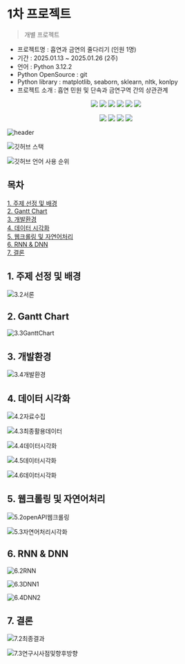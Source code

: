 # 1차 프로젝트
> 개별 프로젝트

- 프로젝트명 : 흡연과 금연의 줄다리기 (인원 1명)
- 기간 : 2025.01.13 ~ 2025.01.26 (2주)
- 언어 : Python 3.12.2
- Python OpenSource : git
- Python library : matplotlib, seaborn, sklearn, nltk, konlpy
- 프로젝트 소개 : 흡연 민원 및 단속과 금연구역 간의 상관관계

<div align=center>
  <img src="https://img.shields.io/badge/python-3776AB?style=for-the-badge&logo=python&logoColor=white"> 
  <img src="https://img.shields.io/badge/tensorflow-FF6F00?style=for-the-badge&logo=tensorflow&logoColor=white">
  <img src="https://img.shields.io/badge/scikitlearn-F7931E?style=for-the-badge&logo=scikitlearn&logoColor=white">
  <img src="https://img.shields.io/badge/Keras-D00000?style=for-the-badge&logo=Keras&logoColor=white">
  <img src="https://img.shields.io/badge/numpy-013243?style=for-the-badge&logo=numpy&logoColor=white">
  <img src="https://img.shields.io/badge/pandas-150458?style=for-the-badge&logo=pandas&logoColor=white">
  <p>
  <img src="https://img.shields.io/badge/Anaconda-44A833?style=for-the-badge&logo=Anaconda&logoColor=white"> 
  <img src="https://img.shields.io/badge/jupyter-F37626?style=for-the-badge&logo=jupyter&logoColor=white">
  <img src="https://img.shields.io/badge/GitHub-181717?style=for-the-badge&logo=GitHub&logoColor=white">
  <img src="https://img.shields.io/badge/macos-000000?style=for-the-badge&logo=macos&logoColor=white">
</div>

![header](https://capsule-render.vercel.app/api?type=waving&color=gradient&height=250&fontSize=40&fontAlignY=40&animation=fadeIn&text=sehyeon24's%20GitHub)

![깃허브 스택](https://github-readme-stats.vercel.app/api?username=sehyeon24&show_icons=true&theme=shadow_green)

![깃허브 언어 사용 순위](https://github-readme-stats.vercel.app/api/top-langs/?username=sehyeon24&layout=compact&theme=dark)

## 목차
[1. 주제 선정 및 배경](https://github.com/sehyeon24/1stPersonalProject?tab=readme-ov-file#1-%EC%A3%BC%EC%A0%9C-%EC%84%A0%EC%A0%95-%EB%B0%8F-%EB%B0%B0%EA%B2%BD)<br>
[2. Gantt Chart](https://github.com/sehyeon24/1stPersonalProject?tab=readme-ov-file#2-gantt-chart)<br>
[3. 개발환경](https://github.com/sehyeon24/1stPersonalProject?tab=readme-ov-file#3-%EA%B0%9C%EB%B0%9C%ED%99%98%EA%B2%BD)<br>
[4. 데이터 시각화](https://github.com/sehyeon24/1stPersonalProject?tab=readme-ov-file#4-%EB%8D%B0%EC%9D%B4%ED%84%B0-%EC%8B%9C%EA%B0%81%ED%99%94)<br>
[5. 웹크롤링 및 자연어처리](https://github.com/sehyeon24/1stPersonalProject?tab=readme-ov-file#5-%EC%9B%B9%ED%81%AC%EB%A1%A4%EB%A7%81-%EB%B0%8F-%EC%9E%90%EC%97%B0%EC%96%B4%EC%B2%98%EB%A6%AC)<br>
[6. RNN & DNN](https://github.com/sehyeon24/1stPersonalProject?tab=readme-ov-file#6-rnn--dnn)<br>
[7. 결론](https://github.com/sehyeon24/1stPersonalProject?tab=readme-ov-file#7-%EA%B2%B0%EB%A1%A0)<br>

## 1. 주제 선정 및 배경
![3.2서론](https://github.com/user-attachments/assets/139ef07e-e1ee-43ab-b866-fd8132c58c80)
## 2. Gantt Chart
![3.3GanttChart](https://github.com/user-attachments/assets/35f68b04-ef5b-4605-9b47-75339f98e3c5)
## 3. 개발환경
![3.4개발환경](https://github.com/user-attachments/assets/07c695dc-e9b7-49b8-a909-6817e1a500f1)
## 4. 데이터 시각화
![4.2자료수집](https://github.com/user-attachments/assets/f4cbfe93-95fa-468a-a2b1-eb52ccd72a11)

![4.3최종활용데이터](https://github.com/user-attachments/assets/bbd55477-0c03-43cd-8345-2b4f9c02510e)

![4.4데이터시각화](https://github.com/user-attachments/assets/d9bffbf5-b7d3-4b9e-9507-b1cf9ff789c7)

![4.5데이터시각화](https://github.com/user-attachments/assets/0468ba30-21a7-482e-891f-f6f0c8d0d320)

![4.6데이터시각화](https://github.com/user-attachments/assets/156d85b2-5f1d-4e9f-9d49-f5aa3650394a)
## 5. 웹크롤링 및 자연어처리
![5.2openAPI웹크롤링](https://github.com/user-attachments/assets/198ea54c-995b-4140-8816-ac4f758a1ae4)

![5.3자연어처리시각화](https://github.com/user-attachments/assets/c0ee68a1-d02c-4d24-a733-c8e9782ad6fa)
## 6. RNN & DNN
![6.2RNN](https://github.com/user-attachments/assets/e531bb5f-cf42-4e2d-8e22-32948803475e)

![6.3DNN1](https://github.com/user-attachments/assets/1681b738-ede6-4a43-9ba9-1bce27569c5a)

![6.4DNN2](https://github.com/user-attachments/assets/cb59176d-0f5a-4528-bbac-f219672970f3)
## 7. 결론
![7.2최종결과](https://github.com/user-attachments/assets/477e2e11-cd88-4998-bb36-fa136baf796b)

![7.3연구시사점및향후방향](https://github.com/user-attachments/assets/3bd7f918-9467-48ab-bad0-a378573cc3aa)
